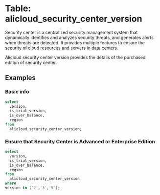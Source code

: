 # Table: alicloud_security_center_version

Security center is a centralized security management system that dynamically identifies and analyzes security threats, and generates alerts when threats are detected. It provides multiple features to ensure the security of cloud resources and servers in data centers.

Alicloud security center version provides the details of the purchased edition of security center.

## Examples

### Basic info

```sql
select
  version,
  is_trial_version,
  is_over_balance,
  region
from
  alicloud_security_center_version;
```

### Ensure that Security Center is Advanced or Enterprise Edition

```sql
select
  version,
  is_trial_version,
  is_over_balance,
  region
from
  alicloud_security_center_version
where
version in ('2','3','5');
```
